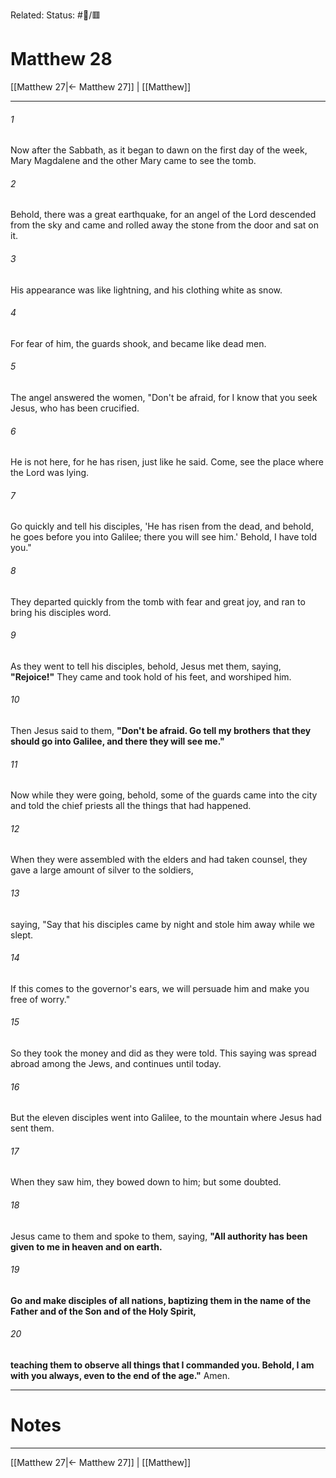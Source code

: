 Related:
Status: #📖/🟥
# Matthew 28

[[Matthew 27|← Matthew 27]] | [[Matthew]]
***



###### 1 
Now after the Sabbath, as it began to dawn on the first day of the week, Mary Magdalene and the other Mary came to see the tomb. 

###### 2 
Behold, there was a great earthquake, for an angel of the Lord descended from the sky and came and rolled away the stone from the door and sat on it. 

###### 3 
His appearance was like lightning, and his clothing white as snow. 

###### 4 
For fear of him, the guards shook, and became like dead men. 

###### 5 
The angel answered the women, "Don't be afraid, for I know that you seek Jesus, who has been crucified. 

###### 6 
He is not here, for he has risen, just like he said. Come, see the place where the Lord was lying. 

###### 7 
Go quickly and tell his disciples, 'He has risen from the dead, and behold, he goes before you into Galilee; there you will see him.' Behold, I have told you." 

###### 8 
They departed quickly from the tomb with fear and great joy, and ran to bring his disciples word. 

###### 9 
As they went to tell his disciples, behold, Jesus met them, saying, **"Rejoice!"** They came and took hold of his feet, and worshiped him. 

###### 10 
Then Jesus said to them, **"Don't be afraid. Go tell my brothers** **that they should go into Galilee, and there they will see me."** 

###### 11 
Now while they were going, behold, some of the guards came into the city and told the chief priests all the things that had happened. 

###### 12 
When they were assembled with the elders and had taken counsel, they gave a large amount of silver to the soldiers, 

###### 13 
saying, "Say that his disciples came by night and stole him away while we slept. 

###### 14 
If this comes to the governor's ears, we will persuade him and make you free of worry." 

###### 15 
So they took the money and did as they were told. This saying was spread abroad among the Jews, and continues until today. 

###### 16 
But the eleven disciples went into Galilee, to the mountain where Jesus had sent them. 

###### 17 
When they saw him, they bowed down to him; but some doubted. 

###### 18 
Jesus came to them and spoke to them, saying, **"All authority has been given to me in heaven and on earth.** 

###### 19 
**Go** **and make disciples of all nations, baptizing them in the name of the Father and of the Son and of the Holy Spirit,** 

###### 20 
**teaching them to observe all things that I commanded you. Behold, I am with you always, even to the end of the age."** Amen.

---
# Notes


***
[[Matthew 27|← Matthew 27]] | [[Matthew]]
